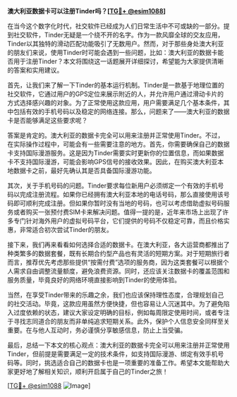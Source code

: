 **澳大利亚数据卡可以注册Tinder吗？[[TG💪+ @esim1088](https://t.me/s/esim1088)]**

在当今这个数字化时代，社交软件已经成为人们日常生活中不可或缺的一部分。提到社交软件，Tinder无疑是一个绕不开的名字。作为一款风靡全球的交友应用，Tinder以其独特的滑动匹配功能吸引了无数用户。然而，对于那些身处澳大利亚的朋友们来说，使用Tinder时可能会遇到一些问题，比如：澳大利亚的数据卡能否用于注册Tinder？本文将围绕这一话题展开详细探讨，希望能为大家提供清晰的答案和实用建议。

首先，让我们来了解一下Tinder的基本运行机制。Tinder是一款基于地理位置的社交软件，它通过用户的GPS定位来展示附近的人，并允许用户通过滑动卡片的方式选择感兴趣的对象。为了正常使用这款应用，用户需要满足几个基本条件，其中包括有效的手机号码以及稳定的网络连接。那么，问题来了——澳大利亚的数据卡是否能够满足这些要求呢？

答案是肯定的。澳大利亚的数据卡完全可以用来注册并正常使用Tinder。不过，在实际操作过程中，可能会有一些需要注意的地方。首先，你需要确保自己的数据卡支持国际漫游服务。这是因为Tinder需要实时更新你的位置信息，而如果数据卡不支持国际漫游，可能会影响GPS信号的接收效果。因此，在购买澳大利亚本地数据卡之前，最好先确认其是否具备国际漫游功能。

其次，关于手机号码的问题。Tinder要求每位新用户必须绑定一个有效的手机号码以完成注册流程。如果你已经拥有澳大利亚本地的电话号码，那么直接使用该号码即可顺利完成注册。但如果你暂时没有当地的号码，也可以考虑借助虚拟号码服务或者购买一张预付费SIM卡来解决问题。值得一提的是，近年来市场上出现了许多专门针对海外用户的虚拟号码平台，它们提供的号码不仅稳定可靠，而且价格实惠，非常适合初次尝试Tinder的朋友。

接下来，我们再来看看如何选择合适的数据卡。在澳大利亚，各大运营商都推出了种类繁多的数据套餐，既有长期合约型产品也有灵活的短期方案。对于短期旅行者而言，推荐优先考虑那些提供“按需付费”选项的服务商，因为这类套餐可以根据个人需求自由调整流量额度，避免浪费资源。同时，还应该关注数据卡的覆盖范围和服务质量，毕竟良好的网络环境直接影响到Tinder的使用体验。

当然，在享受Tinder带来的乐趣之余，我们也应该保持理性态度，合理规划自己的社交活动。毕竟，这款应用虽然方便快捷，但也容易让人沉迷其中。为了避免陷入过度依赖的状态，建议大家设定明确的目标，例如每周限定使用时间，或者专注于寻找志同道合的朋友而非单纯追求短期关系。此外，保护个人信息安全同样至关重要。在与他人互动时，务必谨慎分享敏感信息，防止上当受骗。

最后，总结一下本文的核心观点：澳大利亚的数据卡完全可以用来注册并正常使用Tinder，但前提是需要满足一定的技术条件，如支持国际漫游、绑定有效手机号码等。同时，挑选适合自己的数据卡也是一项重要的准备工作。希望本文能帮助大家更好地了解相关知识，顺利开启属于自己的Tinder之旅！

[[TG💪+ @esim1088](https://t.me/s/esim1088) ![Image](https://i.postimg.cc/4NQfJmqS/Snipaste-2025-05-13-00-14-12.png)]